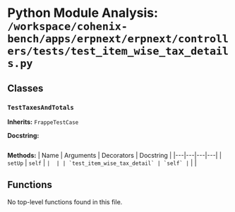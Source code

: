 # Python Module Analysis: `/workspace/cohenix-bench/apps/erpnext/erpnext/controllers/tests/test_item_wise_tax_details.py`

## Classes

### `TestTaxesAndTotals`
**Inherits:** `FrappeTestCase`


**Docstring:**
```

```

**Methods:**
| Name | Arguments | Decorators | Docstring |
|---|---|---|---|
| `setUp` | `self` | `` |  |
| `test_item_wise_tax_detail` | `self` | `` |  |





## Functions

No top-level functions found in this file.
